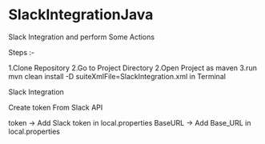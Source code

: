 # SlackIntegrationJava
Slack Integration and perform Some Actions

Steps :-

1.Clone Repository
2.Go to Project Directory
2.Open Project as maven 
3.run  mvn clean install -D suiteXmlFile=SlackIntegration.xml in Terminal



Slack Integration 

Create token From Slack API

token -> Add Slack token in local.properties
BaseURL -> Add Base_URL in local.properties
